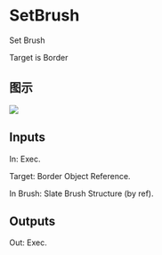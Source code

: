 # SetBrush

Set Brush

Target is Border

## 图示

![]($-20221218-17542788.png)

## Inputs

In: Exec.

Target: Border Object Reference.

In Brush: Slate Brush Structure (by ref).  

## Outputs

Out: Exec.

